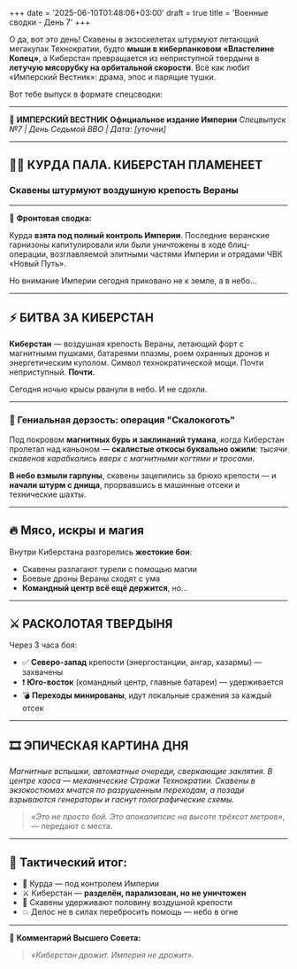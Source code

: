 +++
date = '2025-06-10T01:48:06+03:00'
draft = true
title = 'Военные сводки - День 7'
+++


О да, вот это день! Скавены в экзоскелетах штурмуют летающий мегакулак Технократии, будто **мыши в киберпанковом «Властелине Колец»**, а Киберстан превращается из неприступной твердыни в **летучую мясорубку на орбитальной скорости**. Всё как любит «Имперский Вестник»: драма, эпос и парящие тушки.

Вот тебе выпуск в формате спецсводки:

---

📜 **ИМПЕРСКИЙ ВЕСТНИК**
**Официальное издание Империи**
*Спецвыпуск №7 | День Седьмой ВВО | Дата: \[уточни]*

---

## 🏴‍☠️ **КУРДА ПАЛА. КИБЕРСТАН ПЛАМЕНЕЕТ**

### Скавены штурмуют воздушную крепость Вераны

---

📍 **Фронтовая сводка:**

Курда **взята под полный контроль Империи**. Последние веранские гарнизоны капитулировали или были уничтожены в ходе блиц-операции, возглавляемой элитными частями Империи и отрядами ЧВК «Новый Путь».

Но внимание Империи сегодня приковано не к земле, а в небо...

---

## ⚡ **БИТВА ЗА КИБЕРСТАН**

**Киберстан** — воздушная крепость Вераны, летающий форт с магнитными пушками, батареями плазмы, роем охранных дронов и энергетическим куполом. Символ технократической мощи. Почти неприступный.
**Почти.**

Сегодня ночью крысы рванули в небо. И не сдохли.

---

### 🧠 **Гениальная дерзость: операция "Скалокоготь"**

Под покровом **магнитных бурь и заклинаний тумана**, когда Киберстан пролетал над каньоном —
**скалистые откосы буквально ожили**:
*тысячи скавенов карабкались вверх с магнитными когтями и тросами*.

**В небо взмыли гарпуны**, скавены зацепились за брюхо крепости —
и **начали штурм с днища**, прорвавшись в машинные отсеки и технические шахты.

---

## 🔥 **Мясо, искры и магия**

Внутри Киберстана разгорелись **жестокие бои**:

* Скавены разлагают турели с помощью магии
* Боевые дроны Вераны сходят с ума
* **Командный центр всё ещё держится**, но...

---

## ⚔ **РАСКОЛОТАЯ ТВЕРДЫНЯ**

Через 3 часа боя:

* ✅ **Северо-запад** крепости (энергостанции, ангар, казармы) — захвачены
* ❗ **Юго-восток** (командный центр, главные батареи) — удерживается
* 💣 **Переходы минированы**, идут локальные сражения за каждый отсек

---

## 🎞 **ЭПИЧЕСКАЯ КАРТИНА ДНЯ**

*Магнитные вспышки, автоматные очереди, сверкающие заклятия.
В центре хаоса — механические Стражи Технократии.
Скавены в экзокостюмах мчатся по разрушенным переходам,
а позади взрываются генераторы и гаснут голографические схемы.*

> *«Это не просто бой. Это апокалипсис на высоте трёхсот метров»*, — передают с места.

---

## 🧮 **Тактический итог:**

* 🏁 Курда — под контролем Империи
* ⚔ Киберстан — **разделён, парализован, но не уничтожен**
* 🐀 Скавены удерживают половину воздушной крепости
* 💥 Делос не в силах перебросить помощь — небо в огне

---

📢 **Комментарий Высшего Совета:**

> *«Киберстан дрожит. Империя не дрожит».*